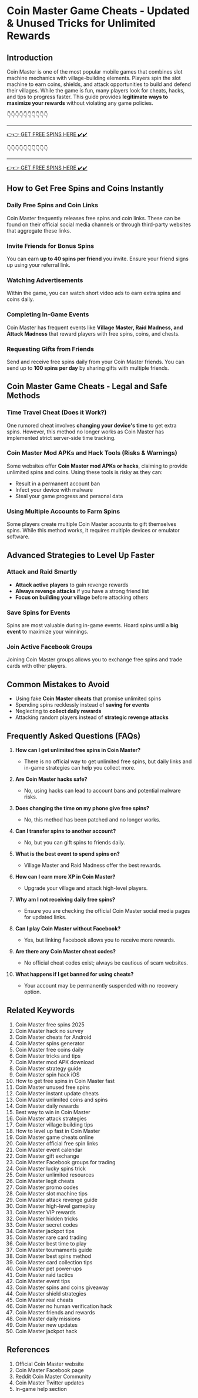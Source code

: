 # Coin Master Game Cheats - Updated & Unused Tricks for Unlimited Rewards

## Introduction
Coin Master is one of the most popular mobile games that combines slot machine mechanics with village-building elements. Players spin the slot machine to earn coins, shields, and attack opportunities to build and defend their villages. While the game is fun, many players look for cheats, hacks, and tips to progress faster. This guide provides **legitimate ways to maximize your rewards** without violating any game policies.


👇👇👇👇👇👇👇👇👇👇

---

[👉👉 GET FREE SPINS HERE ✔️✔️ ](https://therewardgate.com/free-coin-master-spin/)


👇👇👇👇👇👇👇👇👇👇

---

[👉👉 GET FREE SPINS HERE ✔️✔️ ](https://therewardgate.com/free-coin-master-spin/)



## How to Get Free Spins and Coins Instantly

### Daily Free Spins and Coin Links
Coin Master frequently releases free spins and coin links. These can be found on their official social media channels or through third-party websites that aggregate these links.

### Invite Friends for Bonus Spins
You can earn **up to 40 spins per friend** you invite. Ensure your friend signs up using your referral link.

### Watching Advertisements
Within the game, you can watch short video ads to earn extra spins and coins daily.

### Completing In-Game Events
Coin Master has frequent events like **Village Master, Raid Madness, and Attack Madness** that reward players with free spins, coins, and chests.

### Requesting Gifts from Friends
Send and receive free spins daily from your Coin Master friends. You can send up to **100 spins per day** by sharing gifts with multiple friends.

## Coin Master Game Cheats - Legal and Safe Methods

### Time Travel Cheat (Does it Work?)
One rumored cheat involves **changing your device's time** to get extra spins. However, this method no longer works as Coin Master has implemented strict server-side time tracking.

### Coin Master Mod APKs and Hack Tools (Risks & Warnings)
Some websites offer **Coin Master mod APKs or hacks**, claiming to provide unlimited spins and coins. Using these tools is risky as they can:
- Result in a permanent account ban
- Infect your device with malware
- Steal your game progress and personal data

### Using Multiple Accounts to Farm Spins
Some players create multiple Coin Master accounts to gift themselves spins. While this method works, it requires multiple devices or emulator software.

## Advanced Strategies to Level Up Faster

### Attack and Raid Smartly
- **Attack active players** to gain revenge rewards
- **Always revenge attacks** if you have a strong friend list
- **Focus on building your village** before attacking others

### Save Spins for Events
Spins are most valuable during in-game events. Hoard spins until a **big event** to maximize your winnings.

### Join Active Facebook Groups
Joining Coin Master groups allows you to exchange free spins and trade cards with other players.

## Common Mistakes to Avoid
- Using fake **Coin Master cheats** that promise unlimited spins
- Spending spins recklessly instead of **saving for events**
- Neglecting to **collect daily rewards**
- Attacking random players instead of **strategic revenge attacks**

## Frequently Asked Questions (FAQs)

1. **How can I get unlimited free spins in Coin Master?**
   - There is no official way to get unlimited free spins, but daily links and in-game strategies can help you collect more.

2. **Are Coin Master hacks safe?**
   - No, using hacks can lead to account bans and potential malware risks.

3. **Does changing the time on my phone give free spins?**
   - No, this method has been patched and no longer works.

4. **Can I transfer spins to another account?**
   - No, but you can gift spins to friends daily.

5. **What is the best event to spend spins on?**
   - Village Master and Raid Madness offer the best rewards.

6. **How can I earn more XP in Coin Master?**
   - Upgrade your village and attack high-level players.

7. **Why am I not receiving daily free spins?**
   - Ensure you are checking the official Coin Master social media pages for updated links.

8. **Can I play Coin Master without Facebook?**
   - Yes, but linking Facebook allows you to receive more rewards.

9. **Are there any Coin Master cheat codes?**
   - No official cheat codes exist; always be cautious of scam websites.

10. **What happens if I get banned for using cheats?**
    - Your account may be permanently suspended with no recovery option.

## Related Keywords
1. Coin Master free spins 2025  
2. Coin Master hack no survey  
3. Coin Master cheats for Android  
4. Coin Master spins generator  
5. Coin Master free coins daily  
6. Coin Master tricks and tips  
7. Coin Master mod APK download  
8. Coin Master strategy guide  
9. Coin Master spin hack iOS  
10. How to get free spins in Coin Master fast  
11. Coin Master unused free spins  
12. Coin Master instant update cheats  
13. Coin Master unlimited coins and spins  
14. Coin Master daily rewards  
15. Best way to win in Coin Master  
16. Coin Master attack strategies  
17. Coin Master village building tips  
18. How to level up fast in Coin Master  
19. Coin Master game cheats online  
20. Coin Master official free spin links  
21. Coin Master event calendar  
22. Coin Master gift exchange  
23. Coin Master Facebook groups for trading  
24. Coin Master lucky spins trick  
25. Coin Master unlimited resources  
26. Coin Master legit cheats  
27. Coin Master promo codes  
28. Coin Master slot machine tips  
29. Coin Master attack revenge guide  
30. Coin Master high-level gameplay  
31. Coin Master VIP rewards  
32. Coin Master hidden tricks  
33. Coin Master secret codes  
34. Coin Master jackpot tips  
35. Coin Master rare card trading  
36. Coin Master best time to play  
37. Coin Master tournaments guide  
38. Coin Master best spins method  
39. Coin Master card collection tips  
40. Coin Master pet power-ups  
41. Coin Master raid tactics  
42. Coin Master event tips  
43. Coin Master spins and coins giveaway  
44. Coin Master shield strategies  
45. Coin Master real cheats  
46. Coin Master no human verification hack  
47. Coin Master friends and rewards  
48. Coin Master daily missions  
49. Coin Master new updates  
50. Coin Master jackpot hack  

## References
1. Official Coin Master website
2. Coin Master Facebook page
3. Reddit Coin Master Community
4. Coin Master Twitter updates
5. In-game help section
